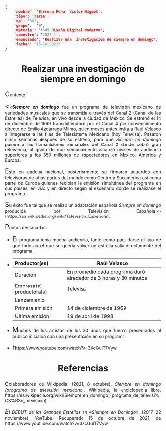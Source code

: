 ```json
{
    'nombre': 'Barrera Peña  Víctor Miguel',
    'tipo': 'Tarea',
    'no': '38',
    'grupo':  '6',
    'materia': '1645 Diseño Digital Moderno',
    'semestre': '2022-1',
    'enunciado': 'Realizar una  investigación de siempre en domingo',
    'fecha': '15-10-2021'
}
```

<style>
    body{
  text-align: justify;
}
    h1{
        font-weight: bold;
        text-align:center;
    }
    p::first-letter{
  font-size: 1.3rem;
}
 a{
  text-decoration: none;
}
</style>
# Realizar una  investigación de siempre en domingo

Contexto:

<<***Siempre en domingo*** fue un programa de televisión mexicano de variedades musicales que se transmitía a través del Canal 2 (Canal de las Estrellas) de [Televisa](https://es.wikipedia.org/wiki/Televisa), en vivo desde la ciudad de México. Se estrenó el [14 de diciembre](https://es.wikipedia.org/wiki/14_de_diciembre) de 1969 transmitiéndose por el Canal 4 por convencimiento directo de [Emilio Azcárraga Milmo](https://es.wikipedia.org/wiki/Emilio_Azcárraga_Milmo), quien meses antes invita a [Raúl Velasco](https://es.wikipedia.org/wiki/Raúl_Velasco) a integrarse a las filas de [Telesistema Mexicano](https://es.wikipedia.org/wiki/Telesistema_Mexicano) (hoy Televisa). Pasaron cinco semanas después de su estreno, para que *Siempre en domingo* pasara a las transmisiones semanales del Canal 2 donde cobró gran relevancia, al grado de que semanalmente alcanzó niveles de audiencia superiores a los 350 millones de espectadores en México, América y Europa.

Esto en cadena nacional, posteriormente se firmaron acuerdos con televisoras de otras partes del mundo como [Centro](https://es.wikipedia.org/wiki/América_Central) y [Sudamérica](https://es.wikipedia.org/wiki/América_del_Sur) así como parte de Europa quienes recibían la emisión simultánea del programa en sus países, en vivo y en directo según el escenario donde se realizase el programa.

Su éxito fue tal que se realizó un adaptación española [*Siempre en domingo*](https://es.wikipedia.org/wiki/Siempre_en_domingo_(programa_de_televisión_español)) producida por Televisión Española>>(https://es.wikipedia.org/wiki/Televisión_Española).

Puntos destacados:

- El programa tenía mucha audiencia, tanto como para darse el lujo de que todo aquel que se quería volver un estrella salía directamente del programa.

- | Productor(es)            | [Raúl Velasco](https://es.wikipedia.org/wiki/Raúl_Velasco)   |
  | :----------------------- | ------------------------------------------------------------ |
  | Duración                 | En promedio cada programa duró alrededor de 3 [horas](https://es.wikipedia.org/wiki/Hora) y 30 [minutos](https://es.wikipedia.org/wiki/Minuto) |
  | Empresa(s) productora(s) | [Televisa](https://es.wikipedia.org/wiki/Televisa)           |
  | Lanzamiento              |                                                              |
  | Primera emisión          | [14 de diciembre](https://es.wikipedia.org/wiki/14_de_diciembre) de [1969](https://es.wikipedia.org/wiki/1969) |
  | Última emisión           | [19 de abril](https://es.wikipedia.org/wiki/19_de_abril) de [1998](https://es.wikipedia.org/wiki/1998) |

-  Muchos de los artistas de los 30 años que fueron presentados al público iniciaron con una presentación en su programa:

  - https://www.youtube.com/watch?v=3XcGulT7Vyw

# Referencias

colaboradores de Wikipedia. (2021, 8 octubre). *Siempre en domingo (programa de televisión mexicano)*. Wikipedia, la enciclopedia libre. https://es.wikipedia.org/wiki/Siempre_en_domingo_(programa_de_televisi%C3%B3n_mexicano)

*El DEBUT de las Grandes Estrellas en «Siempre en Domingo»*. (2017, 22 noviembre). YouTube. Recuperado 15 de octubre de 2021, de https://www.youtube.com/watch?v=3XcGulT7Vyw

